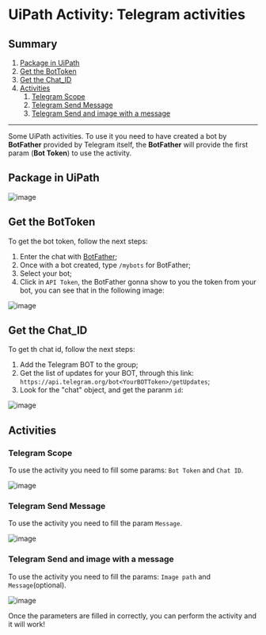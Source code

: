 # UiPath Activity: Telegram activities

## Summary
1. [Package in UiPath](#PackageInUiPath)
2. [Get the BotToken](#GetTheBotToken)
3. [Get the Chat_ID](#GetTheChatId)
4. [Activities](#Activities)
    1. [Telegram Scope](#TelegramScope)
    2. [Telegram Send Message](#TelegramSendMessage)
    3. [Telegram Send and image with a message](#TelegramSendAndImageWithAMessage)

---

Some UiPath activities. To use it you need to have created a bot by <b>BotFather</b> provided by Telegram itself, the <b>BotFather</b> will provide the first param (<b>Bot Token</b>) to use the activity.

## Package in UiPath <a name="PackageInUiPath"></a>

![image](https://user-images.githubusercontent.com/17112000/169677569-8903b4c6-95e3-436d-881f-9482aeeded0f.png)


## Get the BotToken <a name="GetTheBotToken"></a>
To get the bot token, follow the next steps:

1. Enter the chat with [BotFather](https://t.me/botfather);
2. Once with a bot created, type ```/mybots``` for BotFather;
3. Select your bot;
4. Click in ```API Token```, the BotFather gonna show to you the token from your bot, you can see that in the following image:

![image](https://user-images.githubusercontent.com/17112000/124394497-1a763a80-dcd6-11eb-8c57-2f51fa85cd62.png)

## Get the Chat_ID <a name="GetTheChatId"></a>

To get th chat id, follow the next steps:

1. Add the Telegram BOT to the group;
2. Get the list of updates for your BOT, through this link: ```https://api.telegram.org/bot<YourBOTToken>/getUpdates```;
3. Look for the "chat" object, and get the paranm ```id```:

![image](https://user-images.githubusercontent.com/17112000/124395115-abe6ac00-dcd8-11eb-83de-4a9f487224e9.png)

## Activities <a name="Activities"></a>

### Telegram Scope <a name="TelegramScope"></a>

To use the activity you need to fill some params: ```Bot Token``` and ```Chat ID```.

![image](https://user-images.githubusercontent.com/17112000/169197759-29af2fe5-928d-44ee-93b1-b304297abdcd.png)

### Telegram Send Message <a name="TelegramSendMessage"></a>

To use the activity you need to fill the param ```Message```.

![image](https://user-images.githubusercontent.com/17112000/169197721-6164c931-5068-409f-98a4-544dd4fa9777.png)

### Telegram Send and image with a message <a name="TelegramSendAndImageWithAMessage"></a>

To use the activity you need to fill the params: ```Image path``` and ```Message```(optional).

![image](https://user-images.githubusercontent.com/17112000/169677798-b2f38dee-5494-4e8c-adbc-fedbce59b910.png)

Once the parameters are filled in correctly, you can perform the activity and it will work!
